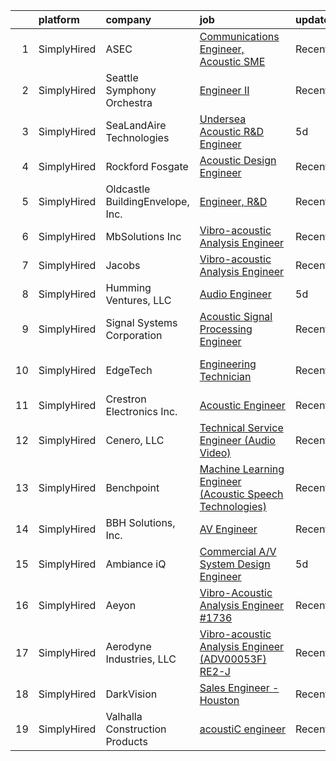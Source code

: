 

|    | platform    | company                          | job                                                                                                                                                                    | update_time   | location           |
|---:|:------------|:---------------------------------|:-----------------------------------------------------------------------------------------------------------------------------------------------------------------------|:--------------|:-------------------|
|  1 | SimplyHired | ASEC                             | [Communications Engineer, Acoustic SME](https://www.simplyhired.com/job/ptBT4a3HlSdCx5xiMoN6S_GwhI48HnuB2HYhC1lr49hp_O4U4Yv1sA?q=acoustic+engineer)                    | Recently      | Patuxent River, MD |
|  2 | SimplyHired | Seattle Symphony Orchestra       | [Engineer II](https://www.simplyhired.com/job/lR8ciRfsuOt9XxlQkQ5T3Uu7yM62WpqVFFnO7tsl2nZVhD8o2dZIkA?q=acoustic+engineer)                                              | Recently      | Seattle, WA        |
|  3 | SimplyHired | SeaLandAire Technologies         | [Undersea Acoustic R&D Engineer](https://www.simplyhired.com/job/GsWKaNx92hzhFqrqJksSyl2ifwfnGXIH3xmPKIqZzH-A4NsQPBPlfA?q=acoustic+engineer)                           | 5d            | Jackson, MI        |
|  4 | SimplyHired | Rockford Fosgate                 | [Acoustic Design Engineer](https://www.simplyhired.com/job/SD7WGheU6u4QKE4RNnOUyGEYqSzuMNGOEALp8R8aHjss43-57y_jQQ?q=acoustic+engineer)                                 | Recently      | Tempe, AZ          |
|  5 | SimplyHired | Oldcastle BuildingEnvelope, Inc. | [Engineer, R&D](https://www.simplyhired.com/job/_WglUpE8SthNPPWx-eB5zsUZNCM_zyVkJFrg70BjDNI888PWAFdQ6A?q=acoustic+engineer)                                            | Recently      | Terrell, TX        |
|  6 | SimplyHired | MbSolutions Inc                  | [Vibro-acoustic Analysis Engineer](https://www.simplyhired.com/job/VUzD1vUHYWffnYl4pGAKuZLQe6a6BGLMzNrX-VZ1LcTDgP3pyBfXsg?q=acoustic+engineer)                         | Recently      | Houston, TX        |
|  7 | SimplyHired | Jacobs                           | [Vibro-acoustic Analysis Engineer](https://www.simplyhired.com/job/7t80OaNGX4mJ108n-4ZD3bysXGDJp-EoNcfgVRxtVXJKp6HIBQTGoQ?q=acoustic+engineer)                         | Recently      | Houston, TX        |
|  8 | SimplyHired | Humming Ventures, LLC            | [Audio Engineer](https://www.simplyhired.com/job/gQOoykIfNXtVN2P2zUPXIpr3Wrdz75q4gq-WoV_Wq-DXWgnfeiANVw?q=acoustic+engineer)                                           | 5d            | Seattle, WA        |
|  9 | SimplyHired | Signal Systems Corporation       | [Acoustic Signal Processing Engineer](https://www.simplyhired.com/job/ux0Upg1thP8w68dWLkjKiS63FhXGLURnkVZcWfBOeZDkrZH_9QL4Ew?q=acoustic+engineer)                      | Recently      | Millersville, MD   |
| 10 | SimplyHired | EdgeTech                         | [Engineering Technician](https://www.simplyhired.com/job/53McOp5rjnTXJZIX-gegH46mQ_BVTXqGZ43ZosOOFCHk0GnOCLCqVg?q=acoustic+engineer)                                   | Recently      | West Wareham, MA   |
| 11 | SimplyHired | Crestron Electronics Inc.        | [Acoustic Engineer](https://www.simplyhired.com/job/uDcHyPuCCMd4UTCgZDCBWIoA9DHwtrbHmdcRdk5qibOzed3jTu0Jww?q=acoustic+engineer)                                        | Recently      | Rockleigh, NJ      |
| 12 | SimplyHired | Cenero, LLC                      | [Technical Service Engineer (Audio Video)](https://www.simplyhired.com/job/tXNP9SIFHE68oqwzCnwlw5lWP5b-KDmVE6ZGj3KXoiUPRStXTOIWOA?q=acoustic+engineer)                 | Recently      | Malvern, PA        |
| 13 | SimplyHired | Benchpoint                       | [Machine Learning Engineer (Acoustic Speech Technologies)](https://www.simplyhired.com/job/WN2les8glfJ7AlLtOUbvi8kKBo-Wq94FBAFbTFPVVkA9OBBnxZF2pQ?q=acoustic+engineer) | Recently      | Remote             |
| 14 | SimplyHired | BBH Solutions, Inc.              | [AV Engineer](https://www.simplyhired.com/job/lg0n3j4nItOvJCLF8vjIydiplAMf6LzAbzvly9N30GytyuWqELelyw?q=acoustic+engineer)                                              | Recently      | New York, NY       |
| 15 | SimplyHired | Ambiance iQ                      | [Commercial A/V System Design Engineer](https://www.simplyhired.com/job/f4eFaRwWEo5948Tq9CYf1oM6MwxWnbZMYNXGsfMav54BJwlGca2Q2Q?q=acoustic+engineer)                    | 5d            | Remote             |
| 16 | SimplyHired | Aeyon                            | [Vibro-Acoustic Analysis Engineer #1736](https://www.simplyhired.com/job/wN5XD1z_787_anypGpbUcA5MfwkbgcJZBDfI8Q3rHSfVbZ27zQ0YXQ?q=acoustic+engineer)                   | Recently      | Houston, TX        |
| 17 | SimplyHired | Aerodyne Industries, LLC         | [Vibro-acoustic Analysis Engineer (ADV00053F) RE2-J](https://www.simplyhired.com/job/iCbbLvPjcYqOUnf010BN4k0_7QEPtAe6rD6bc9vvEOnvk20Ue_knKg?q=acoustic+engineer)       | Recently      | Houston, TX        |
| 18 | SimplyHired | DarkVision                       | [Sales Engineer - Houston](https://www.simplyhired.com/job/k2a7ARkqCy-UfpMHbivIIzbg_1ejAmBwMCbMQbbK8bbyJJt6Zo_S6w?q=acoustic+engineer)                                 | Recently      | Houston, TX        |
| 19 | SimplyHired | Valhalla Construction Products   | [​ acoustiC engineer](https://www.simplyhired.com/job/ehnxuh9IHuXoruv-T5HBJkYRZyOrCGQW1xO1xqZYU4LWzaDRv8AAeQ?q=acoustic+engineer)                                      | Recently      | Lakewood, WA       |